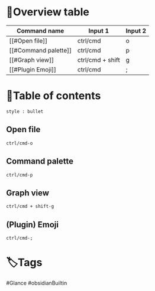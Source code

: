 # 🔋Overview table
| Command name    | Input 1  | Input 2 |
| --------------- | -------- | ------- |
| [[#Open file]]       | ctrl/cmd | o       |
| [[#Command palette]] | ctrl/cmd | p       |
| [[#Graph view]]      | ctrl/cmd + shift | g       |
| [[#Plugin Emoji]]  | ctrl/cmd | ;        |
# 📰Table of contents
```toc
style : bullet
```
## Open file
`ctrl/cmd-o`

## Command palette
`ctrl/cmd-p`

## Graph view
`ctrl/cmd + shift-g`

## (Plugin) Emoji
`ctrl/cmd-;`

# 🏷️Tags
#Glance #obsidianBuiltin 